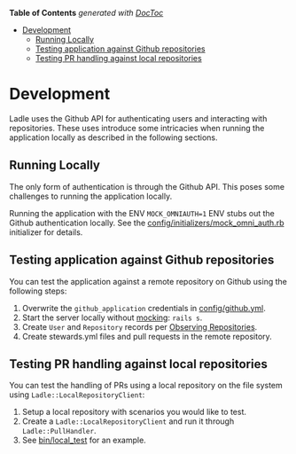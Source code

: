 <!-- START doctoc generated TOC please keep comment here to allow auto update -->
<!-- DON'T EDIT THIS SECTION, INSTEAD RE-RUN doctoc TO UPDATE -->
**Table of Contents**  *generated with [DocToc](https://github.com/thlorenz/doctoc)*

- [Development](#development)
  - [Running Locally](#running-locally)
  - [Testing application against Github repositories](#testing-application-against-github-repositories)
  - [Testing PR handling against local repositories](#testing-pr-handling-against-local-repositories)

<!-- END doctoc generated TOC please keep comment here to allow auto update -->

# Development

Ladle uses the Github API for authenticating users and interacting with repositories. These uses introduce some intricacies when running the application locally as described in the following sections.

## Running Locally

The only form of authentication is through the Github API. This poses some challenges to running the application locally.

Running the application with the ENV `MOCK_OMNIAUTH=1` ENV stubs out the Github authentication locally. See the [config/initializers/mock_omni_auth.rb](config/initializers/mock_omni_auth.rb) initializer for details.

## Testing application against Github repositories

You can test the application against a remote repository on Github using the following steps:

1. Overwrite the `github_application` credentials in [config/github.yml](config/github.yml).
2. Start the server locally without [mocking](#running-locally): `rails s`.
3. Create `User` and `Repository` records per [Observing Repositories](/README.md#observing-repositories).
4. Create stewards.yml files and pull requests in the remote repository.

## Testing PR handling against local repositories

You can test the handling of PRs using a local repository on the file system using `Ladle::LocalRepositoryClient`:

1. Setup a local repository with scenarios you would like to test.
2. Create a `Ladle::LocalRepositoryClient` and run it through `Ladle::PullHandler`.
3. See [bin/local_test](bin/local_test) for an example.

